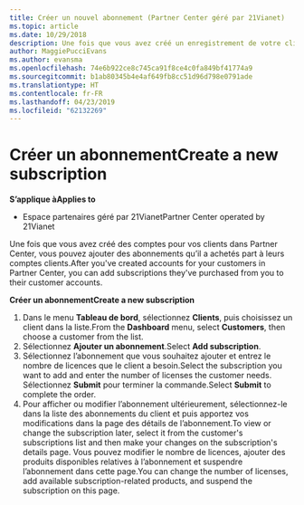 ```yaml
---
title: Créer un nouvel abonnement (Partner Center géré par 21Vianet)
ms.topic: article
ms.date: 10/29/2018
description: Une fois que vous avez créé un enregistrement de votre client dans l’Espace partenaires, vous pouvez lui vendre des abonnements aux produits figurant dans le catalogue.
author: MaggiePucciEvans
ms.author: evansma
ms.openlocfilehash: 74e6b922ce8c745ca91f8ce4c0fa849bf41774a9
ms.sourcegitcommit: b1ab80345b4e4af649fb8cc51d96d798e0791ade
ms.translationtype: HT
ms.contentlocale: fr-FR
ms.lasthandoff: 04/23/2019
ms.locfileid: "62132269"
---
```

# <a name="create-a-new-subscription"></a><span data-ttu-id="3c0a5-103">Créer un abonnement</span><span class="sxs-lookup"><span data-stu-id="3c0a5-103">Create a new subscription</span></span>

<span data-ttu-id="3c0a5-104">**S’applique à**</span><span class="sxs-lookup"><span data-stu-id="3c0a5-104">**Applies to**</span></span>

-   <span data-ttu-id="3c0a5-105">Espace partenaires géré par 21Vianet</span><span class="sxs-lookup"><span data-stu-id="3c0a5-105">Partner Center operated by 21Vianet</span></span>


<span data-ttu-id="3c0a5-106">Une fois que vous avez créé des comptes pour vos clients dans Partner Center, vous pouvez ajouter des abonnements qu’il a achetés part à leurs comptes clients.</span><span class="sxs-lookup"><span data-stu-id="3c0a5-106">After you've created accounts for your customers in Partner Center, you can add subscriptions they've purchased from you to their customer accounts.</span></span>

<span data-ttu-id="3c0a5-107">**Créer un abonnement**</span><span class="sxs-lookup"><span data-stu-id="3c0a5-107">**Create a new subscription**</span></span>

1.  <span data-ttu-id="3c0a5-108">Dans le menu **Tableau de bord**, sélectionnez **Clients**, puis choisissez un client dans la liste.</span><span class="sxs-lookup"><span data-stu-id="3c0a5-108">From the **Dashboard** menu, select **Customers**, then choose a customer from the list.</span></span>
2.  <span data-ttu-id="3c0a5-109">Sélectionnez **Ajouter un abonnement**.</span><span class="sxs-lookup"><span data-stu-id="3c0a5-109">Select **Add subscription**.</span></span>
3.  <span data-ttu-id="3c0a5-110">Sélectionnez l’abonnement que vous souhaitez ajouter et entrez le nombre de licences que le client a besoin.</span><span class="sxs-lookup"><span data-stu-id="3c0a5-110">Select the subscription you want to add and enter the number of licenses the customer needs.</span></span> <span data-ttu-id="3c0a5-111">Sélectionnez **Submit** pour terminer la commande.</span><span class="sxs-lookup"><span data-stu-id="3c0a5-111">Select **Submit** to complete the order.</span></span>
4.  <span data-ttu-id="3c0a5-112">Pour afficher ou modifier l’abonnement ultérieurement, sélectionnez-le dans la liste des abonnements du client et puis apportez vos modifications dans la page des détails de l’abonnement.</span><span class="sxs-lookup"><span data-stu-id="3c0a5-112">To view or change the subscription later, select it from the customer's subscriptions list and then make your changes on the subscription's details page.</span></span> <span data-ttu-id="3c0a5-113">Vous pouvez modifier le nombre de licences, ajouter des produits disponibles relatives à l’abonnement et suspendre l’abonnement dans cette page.</span><span class="sxs-lookup"><span data-stu-id="3c0a5-113">You can change the number of licenses, add available subscription-related products, and suspend the subscription on this page.</span></span>   

